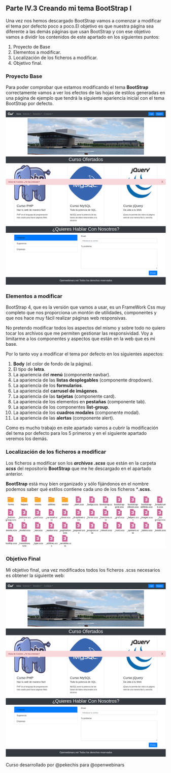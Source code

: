 ## Parte IV.3 Creando mi tema BootStrap I

Una vez nos hemos descargado BootStrap vamos a comenzar a modificar el tema por defecto poco a poco.El objetivo es que nuestra página sea diferente a las demás páginas que usan BootStrap y con ese objetivo vamos a dividir los contenidos de este apartado en los siguientes puntos:

1. Proyecto de Base
2. Elementos a modificar.
3. Localización de los ficheros a modificar.
4. Objetivo final.

### Proyecto Base

Para poder comprobar que estamos modificando el tema **BootStrap** correctamente vamos a ver los efectos de las hojas de estilos generadas en una página de ejemplo que tendrá la siguiente apariencia inicial con el tema BootStrap por defecto.

![Proyecto base](./img/proyecto_base.png)

### Elementos a modificar

BootStrap 4, que es la versión que vamos a usar, es un FrameWork Css muy completo que nos proporciona un montón de utilidades, componentes y que nos hace muy fácil realizar páginas web responsivas.

No pretendo modificar todos los aspectos del mismo y sobre todo no quiero tocar los archivos que me permiten gestionar las responsividad. Voy a limitarme a los componentes y aspectos que están en la web que es mi base. 

Por lo tanto voy a modificar el tema por defecto en los siguientes aspectos:


1. **Body** (el color de fondo de la página).
2. El tipo de **letra**.
3. La apariencia del **menú** (componente navbar).
4. La apariencia de las **listas desplegables** (componente dropdown).
5. La apariencia de los **formularios**.
6. La apariencia del **carrusel de imágenes**.
7. La apariencia de las **tarjetas** (componente card).
8. La apariencia de los elementos en **pestañas** (componente tab).
9. La apariencia de los componentes **list-group**.
10. La apariencia de los **cuadros modales** (componente modal).
11. La apariencia de las **alertas** (componente alert).

Como es mucho trabajo en este apartado vamos a cubrir la modificación del tema por defecto para los 5 primeros y en el siguiente apartado veremos los demás.

### Localización de los ficheros a modificar

Los ficheros a modificar son los ***archivos .scss*** que están en la carpeta ***scss*** del repositorio **BootStrap** que me he descargado en el apartado anterior.

**BootStrap** está muy bien organizado y sólo fijándonos en el nombre podemos saber qué estilos contiene cada uno de los ficheros ***.scss**.

![Ficheros Scss](.img/../img/ficheros_sass.png)

### Objetivo Final

Mi objetivo final, una vez modificados todos los ficheros .scss necesarios es obtener la siguiente web:

![Objetivo Final](img/proyecto_base.png)


Curso desarrollado por @pekechis para @openwebinars
